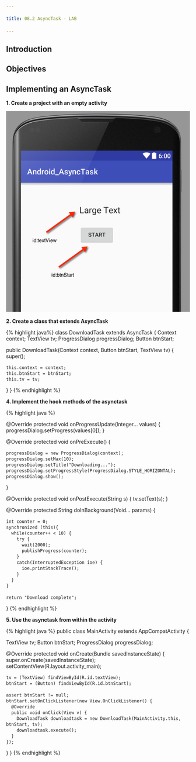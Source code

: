 ```yaml
---

title: 08.2 AsyncTask - LAB

---
```


## Introduction

## Objectives

## Implementing an AsyncTask

**1. Create a project with an empty activity**

![](images/asynctask-lab.png)

**2. Create a class that extends AsyncTask**

{% highlight java%}
class DownloadTask extends AsyncTask {
  Context context;
  TextView tv;
  ProgressDialog progressDialog;
  Button btnStart;

  public DownloadTask(Context context,
                      Button btnStart,
                      TextView tv) {
    super();

    this.context = context;
    this.btnStart = btnStart;
    this.tv = tv;
  }
}
{% endhighlight %}



**4. Implement the hook methods of the asynctask**

{% highlight java %}

  @Override
  protected void onProgressUpdate(Integer... values) {
    progressDialog.setProgress(values[0]);
  }

  @Override
  protected void onPreExecute() {

    progressDialog = new ProgressDialog(context);
    progressDialog.setMax(10);
    progressDialog.setTitle("Downloading...");
    progressDialog.setProgressStyle(ProgressDialog.STYLE_HORIZONTAL);
    progressDialog.show();
  }

  @Override
  protected void onPostExecute(String s) {
    tv.setText(s);
  }

  @Override
  protected String doInBackground(Void... params) {

    int counter = 0;
    synchronized (this){
      while(counter++ < 10) {
        try {
          wait(2000);
          publishProgress(counter);
        }
        catch(InterruptedException ioe) {
          ioe.printStackTrace();
        }
      }
    }

    return "Download complete";
  }
{% endhighlight %}

**5. Use the asynctask from within the activity**

{% highlight java %}
public class MainActivity extends AppCompatActivity {

  TextView tv;
  Button btnStart;
  ProgressDialog progressDialog;

  @Override
  protected void onCreate(Bundle savedInstanceState) {
    super.onCreate(savedInstanceState);
    setContentView(R.layout.activity_main);

    tv = (TextView) findViewById(R.id.textView);
    btnStart = (Button) findViewById(R.id.btnStart);

    assert btnStart != null;
    btnStart.setOnClickListener(new View.OnClickListener() {
      @Override
      public void onClick(View v) {
        DownloadTask downloadtask = new DownloadTask(MainActivity.this, btnStart, tv);
        downloadtask.execute();
      }
    });
  }
}
{% endhighlight %}



